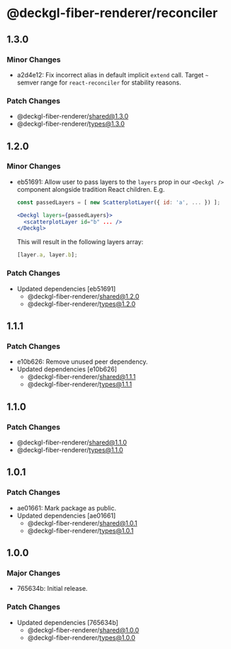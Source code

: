 # @deckgl-fiber-renderer/reconciler

## 1.3.0

### Minor Changes

- a2d4e12: Fix incorrect alias in default implicit `extend` call.
  Target `~` semver range for `react-reconciler` for stability reasons.

### Patch Changes

- @deckgl-fiber-renderer/shared@1.3.0
- @deckgl-fiber-renderer/types@1.3.0

## 1.2.0

### Minor Changes

- eb51691: Allow user to pass layers to the `layers` prop in our `<Deckgl />` component alongside tradition React children. E.g.

  ```jsx
  const passedLayers = [ new ScatterplotLayer({ id: 'a', ... }) ];

  <Deckgl layers={passedLayers}>
    <scatterplotLayer id="b" ... />
  </Deckgl>
  ```

  This will result in the following layers array:

  ```js
  [layer.a, layer.b];
  ```

### Patch Changes

- Updated dependencies [eb51691]
  - @deckgl-fiber-renderer/shared@1.2.0
  - @deckgl-fiber-renderer/types@1.2.0

## 1.1.1

### Patch Changes

- e10b626: Remove unused peer dependency.
- Updated dependencies [e10b626]
  - @deckgl-fiber-renderer/shared@1.1.1
  - @deckgl-fiber-renderer/types@1.1.1

## 1.1.0

### Patch Changes

- @deckgl-fiber-renderer/shared@1.1.0
- @deckgl-fiber-renderer/types@1.1.0

## 1.0.1

### Patch Changes

- ae01661: Mark package as public.
- Updated dependencies [ae01661]
  - @deckgl-fiber-renderer/shared@1.0.1
  - @deckgl-fiber-renderer/types@1.0.1

## 1.0.0

### Major Changes

- 765634b: Initial release.

### Patch Changes

- Updated dependencies [765634b]
  - @deckgl-fiber-renderer/shared@1.0.0
  - @deckgl-fiber-renderer/types@1.0.0
